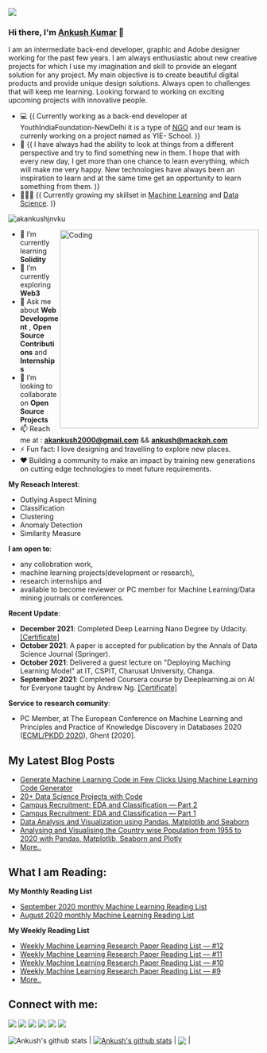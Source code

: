 ![](https://raw.githubusercontent.com/halfrost/halfrost/master/icons/header_.png)
### Hi there, I'm [Ankush Kumar](https://www.linkedin.com/in/ankush-kumar-06b22b191/) 👋

I am an intermediate back-end developer, graphic and Adobe designer working for the past few years. I am always enthusiastic about new creative projects for which I use my imagination and skill to provide an elegant solution for any project. My main objective is to create beautiful digital products and provide unique design solutions. Always open to challenges that will keep me learning. Looking forward to working on exciting upcoming projects with innovative people.


- 💻 {( Currently working as a back-end developer at YouthIndiaFoundation-NewDelhi it is a type of [NGO](https://en.wikipedia.org/wiki/Non-governmental_organization) and our team is currenly working on a project named as YIE-       School. )}
- 🧑‍ {( I have always had the ability to look at things from a different perspective and try to find something new in them. I hope that with every new day, I get more than one chance to learn everything, which will make me very happy. New technologies have always been an inspiration to learn and at the same time get an opportunity to learn something from them. )}
- 👨🏽‍💻 {( Currently growing my skillset in [Machine Learning](https://www.analyticsvidhya.com/blog/2017/09/common-machine-learning-algorithms/) and [Data Science](https://www.ibm.com/in-en/analytics/data-science?utm_content=SRCWW&p1=Search&p4=43700052658080620&p5=e&gclid=CjwKCAjwjtOTBhAvEiwASG4bCOOPlVssk_4G8dh6UR3f61_GTWuGGigy4KQbieXS3AWBz5gug98I-BoCxI8QAvD_BwE&gclsrc=aw.ds). )}

<p align="left"> <img src="https://komarev.com/ghpvc/?username=akankushjnvku&label=Profile%20views&color=32CD32&style=flat" alt="akankushjnvku" /> </p>
<img align="right" alt="Coding" width="400" src="https://cdn.dribbble.com/users/2646423/screenshots/5507196/computer.gif">

- 🌱 I’m currently learning <b>Solidity</b>
- 🔭 I’m currently exploring <b>Web3</b>
- 💬 Ask me about **Web Development** , **Open Source Contributions** and **Internships**
- 👯 I’m looking to collaborate on **Open Source Projects**
- 📫 Reach me at : **akankush2000@gmail.com** && **ankush@mackph.com**
- ⚡ Fun fact: I love designing and travelling to explore new places.
- ❤️ Building a community to make an impact by training new generations on cutting edge technologies to meet future requirements.</br>

**My Reseach Interest**:
- Outlying Aspect Mining
- Classification
- Clustering
- Anomaly Detection
- Similarity Measure

 **I am open to**:

- any collobration work,
- machine learning projects(development or research),
- research internships and
- available to become reviewer or PC member for Machine Learning/Data mining journals or conferences.

**Recent Update**:
- **December 2021**: Completed Deep Learning Nano Degree by Udacity. [[Certificate]](https://graduation.udacity.com)
- **October 2021**: A paper is accepted for publication by the Annals of Data Science Journal (Springer).
- **October 2021**: Delivered a guest lecture on "Deploying Maching Learning Model" at IT, CSPIT, Charusat University, Changa.
- **September 2021**: Completed Coursera course by Deeplearning.ai on AI for Everyone taught by Andrew Ng. [[Certificate]](http://coursera.org)

**Service to research comunity**:
- PC Member, at The European Conference on Machine Learning and Principles and Practice of Knowledge Discovery in Databases 2020 ([ECML/PKDD 2020](https://ecmlpkdd2020.net/organisation/programcommittee/)), Ghent [2020].

## My Latest Blog Posts
<!-- BLOG-POST-LIST:START -->
- [Generate Machine Learning Code in Few Clicks Using Machine Learning Code Generator](https://medium.com/towards-artificial-intelligence/generate-machine-learning-code-in-few-clicks-using-machine-learning-code-generator-62e4a4f30b23)
- [20+ Data Science Projects with Code](https://medium.com/@themlphdstudent/20-data-science-projects-with-code-f447ac5b444d)
- [Campus Recruitment: EDA and Classification — Part 2](https://medium.com/towards-artificial-intelligence/campus-recruitment-eda-and-classification-part-2-ff8bdc634e7)
- [Campus Recruitment: EDA and Classification — Part 1](https://medium.com/towards-artificial-intelligence/campus-recruitment-eda-and-classification-part-1-ca07945f3e47)
- [Data Analysis and Visualization using Pandas, Matplotlib and Seaborn](https://medium.com/python-in-plain-english/data-analysis-and-visualization-using-pandas-matplotlib-and-seaborn-5bc27e8d00c3)
- [Analysing and Visualising the Country wise Population from 1955 to 2020 with Pandas, Matplotlib, Seaborn and Plotly](https://towardsdatascience.com/analysing-and-visualising-the-country-wise-population-from-1955-to-2020-with-pandas-matplotlib-70b3614eed6b)
- [More..](https://medium.com/@themlphdstudent)
<!-- BLOG-POST-LIST:END -->

## What I am Reading:

**My Monthly Reading List**
- [September 2020 monthly Machine Learning Reading List](https://medium.com/ai-in-plain-english/september-2020-monthly-machine-learning-reading-list-d6ced1f62829)
- [August 2020 monthly Machine Learning Reading List](https://medium.com/the-innovation/august-2020-monthly-machine-learning-reading-list-by-durgesh-samariya-20028aa1d5cc)

**My Weekly Reading List**
- [Weekly Machine Learning Research Paper Reading List — #12](https://medium.com/@themlphdstudent/weekly-machine-learning-research-paper-reading-list-12-9b8c58e8f845)
- [Weekly Machine Learning Research Paper Reading List — #11](https://medium.com/@themlphdstudent/weekly-machine-learning-research-paper-reading-list-11-3967a60041a2)
- [Weekly Machine Learning Research Paper Reading List — #10](https://medium.com/@themlphdstudent/weekly-machine-learning-research-paper-reading-list-10-f4b487dd3e6a)
- [Weekly Machine Learning Research Paper Reading List — #9](https://medium.com/towards-artificial-intelligence/weekly-machine-learning-research-paper-reading-list-9-ebe4e60da57b)
- [More..](https://medium.com/@themlphdstudent)

## Connect with me:

<p align = "center">

[<img src="https://img.shields.io/badge/kaggle-%2312100E.svg?&style=for-the-badge&logo=kaggle&logoColor=white&color=black" />](https://www.kaggle.com/akankushjnvku/account)
[<img src ="https://img.shields.io/badge/website-%23.svg?&style=for-the-badge&logo=www&logoColor=white%22&color=black">](https://github.com/akankushjnvku)
[<img src="https://img.shields.io/badge/twitter-%231DA1F2.svg?&style=for-the-badge&logo=twitter&logoColor=white&color=black" />](https://twitter.com) 
[<img src="https://img.shields.io/badge/linkedin-%2312100E.svg?&style=for-the-badge&logo=linkedin&logoColor=white&color=black" />](https://www.linkedin.com/in/ankush-kumar-06b22b191/)
[<img src="https://img.shields.io/badge/medium-%2312100E.svg?&style=for-the-badge&logo=medium&logoColor=white&color=black" />](https://medium.com/@ak.ankush2000)
[<img src="https://img.shields.io/badge/instagram-%2312100E.svg?&style=for-the-badge&logo=instagram&logoColor=white&color=black" />](https://instagram.com/akankushjnvku)
</p>

<img align="center" src="https://github-readme-streak-stats.herokuapp.com/?user=akankushjnvku" alt="Ankush's github stats" /></a> | <a href="https://github.com/anuraghazra/github-readme-stats"><img align="center" src="https://github-readme-stats.vercel.app/api?username=akankushjnvku&show_icons=true&theme=radical" alt="Ankush's github stats" /></a> | <a href="https://github.com/anuraghazra/github-readme-stats"><img align="center" src="https://github-readme-stats.vercel.app/api/top-langs/?username=akankushjnvku&layout=compact)](https://github.com/anuraghazra/github-readme-stats" /></a> | 


<!-- 
----
[<img src="https://github-profile-trophy.vercel.app/?username=durgeshsamariya&row=2&column=3" />](https://github.com/ryo-ma/github-profile-trophy)
[<img src="https://github-readme-stats.vercel.app/api?username=durgeshsamariya&theme=algolia&count_private=true&include_all_commits=true&show_icons=true" />](https://github.com/anuraghazra/github-readme-stats)
[![GitHub Streak](https://github-readme-streak-stats.herokuapp.com/?user=durgeshsamariya&theme=dark)](https://github.com/DenverCoder1/github-readme-streak-stats)
[![Durgesh's Top Langs](https://github-readme-stats.vercel.app/api/top-langs/?username=themlphdstudent&theme=algolia&hide=Jupyter&layout=compact&show_icons=true)](https://github.com/anuraghazra/github-readme-stats)
 -->

<!--
**themlphdstudent/themlphdstudent** is a ✨ _special_ ✨ repository because its `README.md` (this file) appears on your GitHub profile.

Here are some ideas to get you started:

- 🔭 I’m currently working on ...
- 🌱 I’m currently learning ...
- 👯 I’m looking to collaborate on ...
- 🤔 I’m looking for help with ...
- 💬 Ask me about ...
- 📫 How to reach me: ...
- 😄 Pronouns: ...
- ⚡ Fun fact: ...
-->
